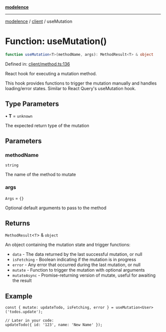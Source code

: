 [**modelence**](/docs/api-reference/README.md)

***

[modelence](/docs/api-reference/README.md) / [client](/docs/api-reference/client/README.md) / useMutation

# Function: useMutation()

```ts
function useMutation<T>(methodName, args): MethodResult<T> & object
```

Defined in: [client/method.ts:136](https://github.com/modelence/modelence/blob/main/client/method.ts#L136)

React hook for executing a mutation method.

This hook provides functions to trigger the mutation manually and handles loading/error states.
Similar to React Query's useMutation hook.

## Type Parameters

• **T** = `unknown`

The expected return type of the mutation

## Parameters

### methodName

`string`

The name of the method to mutate

### args

`Args` = `{}`

Optional default arguments to pass to the method

## Returns

`MethodResult`\<`T`\> & `object`

An object containing the mutation state and trigger functions:
- `data` - The data returned by the last successful mutation, or null
- `isFetching` - Boolean indicating if the mutation is in progress
- `error` - Any error that occurred during the last mutation, or null
- `mutate` - Function to trigger the mutation with optional arguments
- `mutateAsync` - Promise-returning version of mutate, useful for awaiting the result

## Example

```tsx
const { mutate: updateTodo, isFetching, error } = useMutation<User>('todos.update');

// Later in your code:
updateTodo({ id: '123', name: 'New Name' });
```

